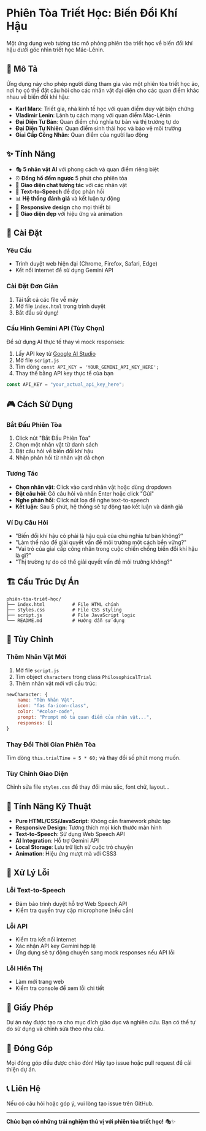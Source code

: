 # Phiên Tòa Triết Học: Biến Đổi Khí Hậu

Một ứng dụng web tương tác mô phỏng phiên tòa triết học về biến đổi khí hậu dưới góc nhìn triết học Mác-Lênin.

## 🎯 Mô Tả

Ứng dụng này cho phép người dùng tham gia vào một phiên tòa triết học ảo, nơi họ có thể đặt câu hỏi cho các nhân vật đại diện cho các quan điểm khác nhau về biến đổi khí hậu:

- **Karl Marx**: Triết gia, nhà kinh tế học với quan điểm duy vật biện chứng
- **Vladimir Lenin**: Lãnh tụ cách mạng với quan điểm Mác-Lênin
- **Đại Diện Tư Bản**: Quan điểm chủ nghĩa tư bản và thị trường tự do
- **Đại Diện Tự Nhiên**: Quan điểm sinh thái học và bảo vệ môi trường
- **Giai Cấp Công Nhân**: Quan điểm của người lao động

## ✨ Tính Năng

- 🎭 **5 nhân vật AI** với phong cách và quan điểm riêng biệt
- ⏰ **Đồng hồ đếm ngược** 5 phút cho phiên tòa
- 💬 **Giao diện chat tương tác** với các nhân vật
- 🎤 **Text-to-Speech** để đọc phản hồi
- 📊 **Hệ thống đánh giá** và kết luận tự động
- 📱 **Responsive design** cho mọi thiết bị
- 🎨 **Giao diện đẹp** với hiệu ứng và animation

## 🚀 Cài Đặt

### Yêu Cầu

- Trình duyệt web hiện đại (Chrome, Firefox, Safari, Edge)
- Kết nối internet để sử dụng Gemini API

### Cài Đặt Đơn Giản

1. Tải tất cả các file về máy
2. Mở file `index.html` trong trình duyệt
3. Bắt đầu sử dụng!

### Cấu Hình Gemini API (Tùy Chọn)

Để sử dụng AI thực tế thay vì mock responses:

1. Lấy API key từ [Google AI Studio](https://makersuite.google.com/app/apikey)
2. Mở file `script.js`
3. Tìm dòng `const API_KEY = 'YOUR_GEMINI_API_KEY_HERE';`
4. Thay thế bằng API key thực tế của bạn

```javascript
const API_KEY = "your_actual_api_key_here";
```

## 🎮 Cách Sử Dụng

### Bắt Đầu Phiên Tòa

1. Click nút "Bắt Đầu Phiên Tòa"
2. Chọn một nhân vật từ danh sách
3. Đặt câu hỏi về biến đổi khí hậu
4. Nhận phản hồi từ nhân vật đã chọn

### Tương Tác

- **Chọn nhân vật**: Click vào card nhân vật hoặc dùng dropdown
- **Đặt câu hỏi**: Gõ câu hỏi và nhấn Enter hoặc click "Gửi"
- **Nghe phản hồi**: Click nút loa để nghe text-to-speech
- **Kết luận**: Sau 5 phút, hệ thống sẽ tự động tạo kết luận và đánh giá

### Ví Dụ Câu Hỏi

- "Biến đổi khí hậu có phải là hậu quả của chủ nghĩa tư bản không?"
- "Làm thế nào để giải quyết vấn đề môi trường một cách bền vững?"
- "Vai trò của giai cấp công nhân trong cuộc chiến chống biến đổi khí hậu là gì?"
- "Thị trường tự do có thể giải quyết vấn đề môi trường không?"

## 🏗️ Cấu Trúc Dự Án

```
phiên-tòa-triết-học/
├── index.html          # File HTML chính
├── styles.css          # File CSS styling
├── script.js           # File JavaScript logic
└── README.md           # Hướng dẫn sử dụng
```

## 🔧 Tùy Chỉnh

### Thêm Nhân Vật Mới

1. Mở file `script.js`
2. Tìm object `characters` trong class `PhilosophicalTrial`
3. Thêm nhân vật mới với cấu trúc:

```javascript
newCharacter: {
    name: "Tên Nhân Vật",
    icon: "fas fa-icon-class",
    color: "#color-code",
    prompt: "Prompt mô tả quan điểm của nhân vật...",
    responses: []
}
```

### Thay Đổi Thời Gian Phiên Tòa

Tìm dòng `this.trialTime = 5 * 60;` và thay đổi số phút mong muốn.

### Tùy Chỉnh Giao Diện

Chỉnh sửa file `styles.css` để thay đổi màu sắc, font chữ, layout...

## 🎨 Tính Năng Kỹ Thuật

- **Pure HTML/CSS/JavaScript**: Không cần framework phức tạp
- **Responsive Design**: Tương thích mọi kích thước màn hình
- **Text-to-Speech**: Sử dụng Web Speech API
- **AI Integration**: Hỗ trợ Gemini API
- **Local Storage**: Lưu trữ lịch sử cuộc trò chuyện
- **Animation**: Hiệu ứng mượt mà với CSS3

## 🐛 Xử Lý Lỗi

### Lỗi Text-to-Speech

- Đảm bảo trình duyệt hỗ trợ Web Speech API
- Kiểm tra quyền truy cập microphone (nếu cần)

### Lỗi API

- Kiểm tra kết nối internet
- Xác nhận API key Gemini hợp lệ
- Ứng dụng sẽ tự động chuyển sang mock responses nếu API lỗi

### Lỗi Hiển Thị

- Làm mới trang web
- Kiểm tra console để xem lỗi chi tiết

## 📝 Giấy Phép

Dự án này được tạo ra cho mục đích giáo dục và nghiên cứu. Bạn có thể tự do sử dụng và chỉnh sửa theo nhu cầu.

## 🤝 Đóng Góp

Mọi đóng góp đều được chào đón! Hãy tạo issue hoặc pull request để cải thiện dự án.

## 📞 Liên Hệ

Nếu có câu hỏi hoặc góp ý, vui lòng tạo issue trên GitHub.

---

**Chúc bạn có những trải nghiệm thú vị với phiên tòa triết học!** 🎭✨
